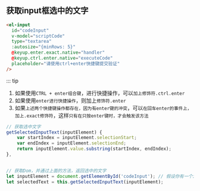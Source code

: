 ## 获取input框选中的文字

```html
<el-input 
  id="codeInput"
  v-model="scriptCode"
  type="textarea"
  :autosize="{minRows: 5}"
  @keyup.enter.exact.native="handler"
  @keyup.ctrl.enter.native="executeCode"
  placeholder="请使用ctrl+enter快捷键提交验证"
/>
```

::: tip

1. 如果使用`CTRL + enter组合键`，进行快捷操作，可以`加上修饰符.ctrl.enter`
2. 如果使用`enter进行快捷操作`，则加上`修饰符.enter`
3. 如果`上述两个快捷键操作都存在，因为有enter键的冲突`，可以`在回车enter的事件上，加上.exact修饰符`，这样`只有在只按enter键时，才会触发该方法`

```js
// 获取选中文字
getSelectedInputText(inputElement) {
    var startIndex = inputElement.selectionStart;
    var endIndex = inputElement.selectionEnd;
    return inputElement.value.substring(startIndex, endIndex);
},

    
// 获取Dom，并通过上面的方法，返回选中的文字
let inputElement = document.getElementById('codeInput'); // 假设你有一个id为'myInput'的input元素
let selectedText = this.getSelectedInputText(inputElement);
```

